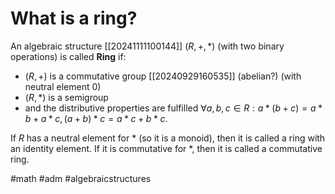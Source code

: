 # What is a ring? 
An algebraic structure [[20241111100144]] $(R,+,*)$ (with two binary operations) is called __Ring__ if: 

- $(R,+)$ is a commutative group [[20240929160535]] (abelian?) (with neutral element 0)
- $(R,*)$ is a semigroup
- and the distributive properties are fulfilled $\forall a,b,c \in R: a*(b+c)=a*b+a*c, (a+b)*c=a*c+b*c$.

If $R$ has a neutral element for $*$ (so it is a monoid), then it is called a ring with an identity element. If it is commutative for $*$, then it is called a commutative ring.

#math #adm #algebraicstructures